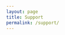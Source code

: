 ```yaml
---
layout: page
title: Support
permalink: /support/
---
```


<center><script type='text/javascript' src='https://storage.ko-fi.com/cdn/widget/Widget_2.js'></script><script type='text/javascript'>kofiwidget2.init('Support Me on Ko-fi', '#29abe0', 'X8X2241SV');kofiwidget2.draw();</script></center>